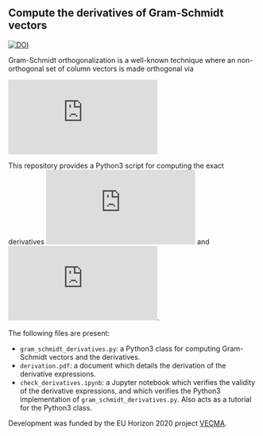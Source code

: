 ## Compute the derivatives of Gram-Schmidt vectors

[![DOI](https://zenodo.org/badge/419363968.svg)](https://zenodo.org/badge/latestdoi/419363968)

Gram-Schmidt orthogonalization is a well-known technique where an non-orthogonal set of column vectors is made orthogonal via

![equation](https://latex.codecogs.com/svg.latex?%5Cbegin%7Balign*%7D%20%7B%5Cbf%20w%7D_i%20%3D%20%7B%5Cbf%20q%7D_i%20-%20%5Csum_%7Bj%3D1%7D%5E%7Bi-1%7D%5Cleft%28%5Cfrac%7B%7B%5Cbf%20w%7D_j%5ET%7B%5Cbf%20q%7D_i%7D%7B%7B%5Cbf%20w%7D_j%5ET%7B%5Cbf%20w%7D_j%7D%5Cright%29%7B%5Cbf%20w%7D_j%2C%20%5Cquad%20i%20%3D%201%2C%5Ccdots%2C%20d.%20%5Cend%7Balign*%7D)

This repository provides a Python3 script for computing the exact derivatives ![equation](https://latex.codecogs.com/svg.latex?%5Cinline%20%5Cpartial%7B%5Cbf%20w%7D_i/%5Cpartial%7B%5Cbf%20q%7D_k)  and  ![equation](https://latex.codecogs.com/svg.latex?%5Cinline%20%5Cpartial%28%7B%5Cbf%20w%7D_i/%5CVert%7B%5Cbf%20w%7D_i%5CrVert_2%29/%5Cpartial%7B%5Cbf%20q%7D_k).

The following files are present:

* `gram_schmidt_derivatives.py`: a Python3 class for computing Gram-Schmidt vectors and the derivatives.
* `derivation.pdf`: a document which details the derivation of the derivative expressions.
* `check_derivatives.ipynb`: a Jupyter notebook which verifies the validity of the derivative expressions, and which verifies the Python3 implementation of `gram_schmidt_derivatives.py`. Also acts as a tutorial for the Python3 class.

Development was funded by the EU Horizon 2020 project [VECMA](http://www.vecma.eu/).
